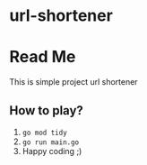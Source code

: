 # url-shortener
# Read Me
This is simple project url shortener

## How to play?
1. `go mod tidy`
2. `go run main.go`
3. Happy coding ;)
